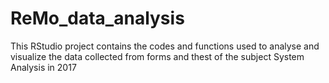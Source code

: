 # ReMo_data_analysis
This RStudio project contains the codes and functions used to analyse and visualize the data collected from forms and thest of the subject System Analysis in 2017
